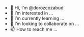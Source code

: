 - 👋 Hi, I’m @dorozcozabud
- 👀 I’m interested in ...
- 🌱 I’m currently learning ...
- 💞️ I’m looking to collaborate on ...
- 📫 How to reach me ...

<!---
dorozcozabud/dorozcozabud is a ✨ special ✨ repository because its `README.md` (this file) appears on your GitHub profile.
You can click the Preview link to take a look at your changes.
--->
